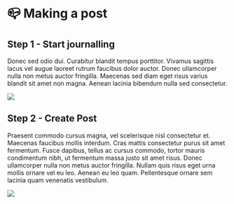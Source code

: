 # 📪 Making a post

## Step 1 - Start journalling

Donec sed odio dui. Curabitur blandit tempus porttitor. Vivamus sagittis lacus vel augue laoreet rutrum faucibus dolor
auctor. Donec ullamcorper nulla non metus auctor fringilla. Maecenas sed diam eget risus varius blandit sit amet non
magna. Aenean lacinia bibendum nulla sed consectetur.

![](https://images.unsplash.com/photo-1522881451255-f59ad836fdfb?crop=entropy&cs=tinysrgb&fm=jpg&ixid=MnwxOTcwMjR8MHwxfHNlYXJjaHw0fHx3cml0ZXxlbnwwfHx8fDE2NjA1ODc5Nzk&ixlib=rb-1.2.1&q=80)

## Step 2 - Create Post

Praesent commodo cursus magna, vel scelerisque nisl consectetur et. Maecenas faucibus mollis interdum. Cras mattis
consectetur purus sit amet fermentum. Fusce dapibus, tellus ac cursus commodo, tortor mauris condimentum nibh, ut
fermentum massa justo sit amet risus. Donec ullamcorper nulla non metus auctor fringilla. Nullam quis risus eget urna
mollis ornare vel eu leo. Aenean eu leo quam. Pellentesque ornare sem lacinia quam venenatis vestibulum.

![](https://images.unsplash.com/photo-1515378791036-0648a3ef77b2?crop=entropy&cs=tinysrgb&fm=jpg&ixid=MnwxOTcwMjR8MHwxfHNlYXJjaHw2fHxwb3N0fGVufDB8fHx8MTY2MDU4ODAzMg&ixlib=rb-1.2.1&q=80)
